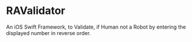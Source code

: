 # RAValidator
An iOS Swift Framework, to Validate, if Human not a Robot by entering the displayed number in reverse order.
